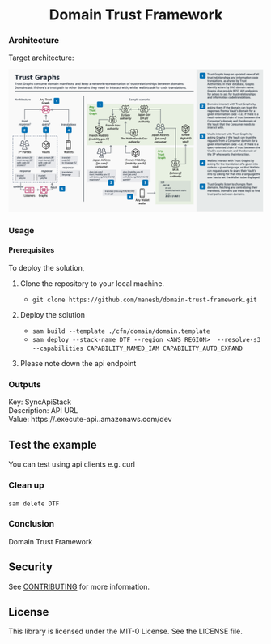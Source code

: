<h1 align="center">
Domain Trust Framework
<br>

</h1>



### Architecture

Target architecture:

<p align="center">
  <img src="docs/trust-framework.png" alt="Architecture Diagram" />
</p>

### Usage

#### Prerequisites
To deploy the solution,



1. Clone the repository to your local machine.
    * `git clone https://github.com/manesb/domain-trust-framework.git`

3. Deploy the solution
    * `sam build --template ./cfn/domain/domain.template`
    * `sam deploy --stack-name DTF --region <AWS_REGION>  --resolve-s3 --capabilities CAPABILITY_NAMED_IAM CAPABILITY_AUTO_EXPAND`

4. Please note down the api endpoint


### Outputs                                                                                                                                          

Key:                 SyncApiStack                                                                                                                 
Description:         API URL                                                                                                                      
Value:               https://<ID>.execute-api.<AWS Region>.amazonaws.com/dev                                                                   


## Test the example

You can test using api clients e.g. curl

### Clean up


`
sam delete DTF
`


### Conclusion

Domain Trust Framework


## Security
See [CONTRIBUTING](CONTRIBUTING.md#security-issue-notifications) for more information.

## License
This library is licensed under the MIT-0 License. See the LICENSE file.
